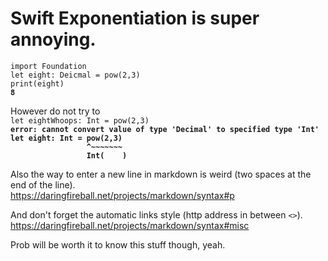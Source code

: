 # Swift Exponentiation is super annoying.

`import Foundation`  
`let eight: Deicmal = pow(2,3)`  
`print(eight)`  
**`8`**

However do not try to  
`let eightWhoops: Int = pow(2,3)`   
**`error: cannot convert value of type 'Decimal' to specified type 'Int'`**  
**`let eight: Int = pow(2,3)`**  
**`                 ^~~~~~~~`**  
**`                 Int(    )`**  

Also the way to enter a new line in markdown is weird (two spaces at the end of the line).  
<https://daringfireball.net/projects/markdown/syntax#p>  

And don't forget the automatic links style (http address in between `<>`).  
<https://daringfireball.net/projects/markdown/syntax#misc>


Prob will be worth it to know this stuff though, yeah.
